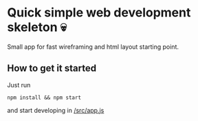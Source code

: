 # Quick simple web development skeleton :skull:

Small app for fast wireframing and html layout starting point.

## How to get it started

Just run

    npm install && npm start

and start developing in [/src/app.js](/src/app.js)